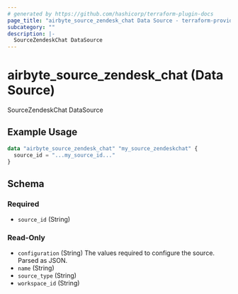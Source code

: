 ```yaml
---
# generated by https://github.com/hashicorp/terraform-plugin-docs
page_title: "airbyte_source_zendesk_chat Data Source - terraform-provider-airbyte"
subcategory: ""
description: |-
  SourceZendeskChat DataSource
---
```


# airbyte_source_zendesk_chat (Data Source)

SourceZendeskChat DataSource

## Example Usage

```terraform
data "airbyte_source_zendesk_chat" "my_source_zendeskchat" {
  source_id = "...my_source_id..."
}
```

<!-- schema generated by tfplugindocs -->
## Schema

### Required

- `source_id` (String)

### Read-Only

- `configuration` (String) The values required to configure the source. Parsed as JSON.
- `name` (String)
- `source_type` (String)
- `workspace_id` (String)


